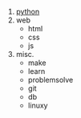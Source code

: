1. [python](./source/python.txt)
2. web
      * html
      * css
      * js
3. misc.
      * make
      * learn
      * problemsolve
      * git
      * db
      * linuxy
